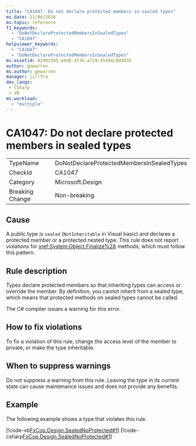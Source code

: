 ```yaml
---
title: "CA1047: Do not declare protected members in sealed types"
ms.date: 11/04/2016
ms.topic: reference
f1_keywords:
  - "DoNotDeclareProtectedMembersInSealedTypes"
  - "CA1047"
helpviewer_keywords:
  - "CA1047"
  - "DoNotDeclareProtectedMembersInSealedTypes"
ms.assetid: 829033b5-a9d8-4f26-a719-45494c9dd035
author: gewarren
ms.author: gewarren
manager: jillfra
dev_langs:
 - CSharp
 - VB
ms.workload:
  - "multiple"
---
```

# CA1047: Do not declare protected members in sealed types

|||
|-|-|
|TypeName|DoNotDeclareProtectedMembersInSealedTypes|
|CheckId|CA1047|
|Category|Microsoft.Design|
|Breaking Change|Non-breaking|

## Cause
A public type is `sealed` (`NotInheritable` in Visual basic) and declares a protected member or a protected nested type. This rule does not report violations for <xref:System.Object.Finalize%2A> methods, which must follow this pattern.

## Rule description
Types declare protected members so that inheriting types can access or override the member. By definition, you cannot inherit from a sealed type, which means that protected methods on sealed types cannot be called.

The C# compiler issues a warning for this error.

## How to fix violations
To fix a violation of this rule, change the access level of the member to private, or make the type inheritable.

## When to suppress warnings
Do not suppress a warning from this rule. Leaving the type in its current state can cause maintenance issues and does not provide any benefits.

## Example
The following example shows a type that violates this rule.

[!code-vb[FxCop.Design.SealedNoProtected#1](../code-quality/codesnippet/VisualBasic/ca1047-do-not-declare-protected-members-in-sealed-types_1.vb)]
[!code-csharp[FxCop.Design.SealedNoProtected#1](../code-quality/codesnippet/CSharp/ca1047-do-not-declare-protected-members-in-sealed-types_1.cs)]